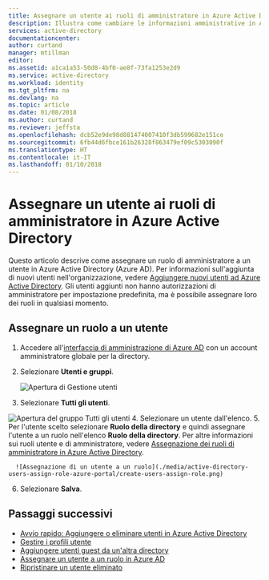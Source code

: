 ```yaml
---
title: Assegnare un utente ai ruoli di amministratore in Azure Active Directory | Microsoft Docs
description: Illustra come cambiare le informazioni amministrative in Azure Active Directory
services: active-directory
documentationcenter: 
author: curtand
manager: mtillman
editor: 
ms.assetid: a1ca1a53-50d8-4bf0-ae8f-73fa1253e2d9
ms.service: active-directory
ms.workload: identity
ms.tgt_pltfrm: na
ms.devlang: na
ms.topic: article
ms.date: 01/08/2018
ms.author: curtand
ms.reviewer: jeffsta
ms.openlocfilehash: dcb52e9de98d881474007410f3db599682e151ce
ms.sourcegitcommit: 6fb44d6fbce161b26328f863479ef09c5303090f
ms.translationtype: HT
ms.contentlocale: it-IT
ms.lasthandoff: 01/10/2018
---
```

# <a name="assign-a-user-to-administrator-roles-in-azure-active-directory"></a>Assegnare un utente ai ruoli di amministratore in Azure Active Directory
Questo articolo descrive come assegnare un ruolo di amministratore a un utente in Azure Active Directory (Azure AD). Per informazioni sull'aggiunta di nuovi utenti nell'organizzazione, vedere [Aggiungere nuovi utenti ad Azure Active Directory](active-directory-users-create-azure-portal.md). Gli utenti aggiunti non hanno autorizzazioni di amministratore per impostazione predefinita, ma è possibile assegnare loro dei ruoli in qualsiasi momento.

## <a name="assign-a-role-to-a-user"></a>Assegnare un ruolo a un utente
1. Accedere all'[interfaccia di amministrazione di Azure AD](https://aad.portal.azure.com) con un account amministratore globale per la directory.
2. Selezionare **Utenti e gruppi**.

   ![Apertura di Gestione utenti](./media/active-directory-users-assign-role-azure-portal/create-users-user-management.png)
3. Selezionare **Tutti gli utenti**.
  
  ![Apertura del gruppo Tutti gli utenti](./media/active-directory-users-assign-role-azure-portal/create-users-open-users-blade.png)
4. Selezionare un utente dall'elenco.
5. Per l'utente scelto selezionare **Ruolo della directory** e quindi assegnare l'utente a un ruolo nell'elenco **Ruolo della directory**. Per altre informazioni sui ruoli utente e di amministratore, vedere [Assegnazione dei ruoli di amministratore in Azure Active Directory](active-directory-assign-admin-roles-azure-portal.md).

      ![Assegnazione di un utente a un ruolo](./media/active-directory-users-assign-role-azure-portal/create-users-assign-role.png)
6. Selezionare **Salva**.

## <a name="next-steps"></a>Passaggi successivi
* [Avvio rapido: Aggiungere o eliminare utenti in Azure Active Directory](add-users-azure-active-directory.md)
* [Gestire i profili utente](active-directory-users-profile-azure-portal.md)
* [Aggiungere utenti guest da un'altra directory](active-directory-b2b-what-is-azure-ad-b2b.md) 
* [Assegnare un utente a un ruolo in Azure AD](active-directory-users-assign-role-azure-portal.md)
* [Ripristinare un utente eliminato](active-directory-users-restore.md)
